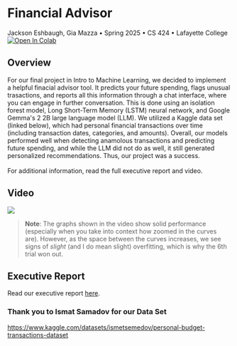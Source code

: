 # Financial Advisor
Jackson Eshbaugh, Gia Mazza &bull; Spring 2025 &bull; CS 424 &bull; Lafayette College
<br /><a href="https://colab.research.google.com/github/jacksoneshbaugh/CS-424-Final-Project/blob/master/Final_Project_Mazza_Eshbaugh.ipynb" target="_parent"><img src="https://colab.research.google.com/assets/colab-badge.svg" alt="Open In Colab"/></a>

## Overview
For our final project in Intro to Machine Learning, we decided to implement a helpful finacial advisor tool. It predicts your future spending, flags unusual trasactions, and reports all this information through a chat interface, where you can engage in further conversation. This is done using an isolation forest model, Long Short-Term Memory (LSTM) neural network, and Google Gemma's 2 2B large language model (LLM). We utilized a Kaggle data set (linked below), which had personal financial transactions over time (including transaction dates, categories, and amounts). Overall, our models performed well when detecting anamolous transactions and predicting future spending, and while the LLM did not do as well, it still generated personalized recommendations. Thus, our project was a success.  
<br />
For additional information, read the full executive report and video.

## Video

[![](https://markdown-videos-api.jorgenkh.no/youtube/QxdjZONUkJo)](https://youtu.be/QxdjZONUkJo)

> **Note**: The graphs shown in the video show solid performance (especially when you take into context how zoomed in the curves are). However, as the space between the curves increases, we see signs of _slight_ (and I do mean slight) overfitting, which is why the 6th trial won out.

## Executive Report
Read our executive report [here](https://github.com/jacksoneshbaugh/CS-424-Final-Project/blob/main/report/main.pdf).

### Thank you to Ismat Samadov for our Data Set
https://www.kaggle.com/datasets/ismetsemedov/personal-budget-transactions-dataset
